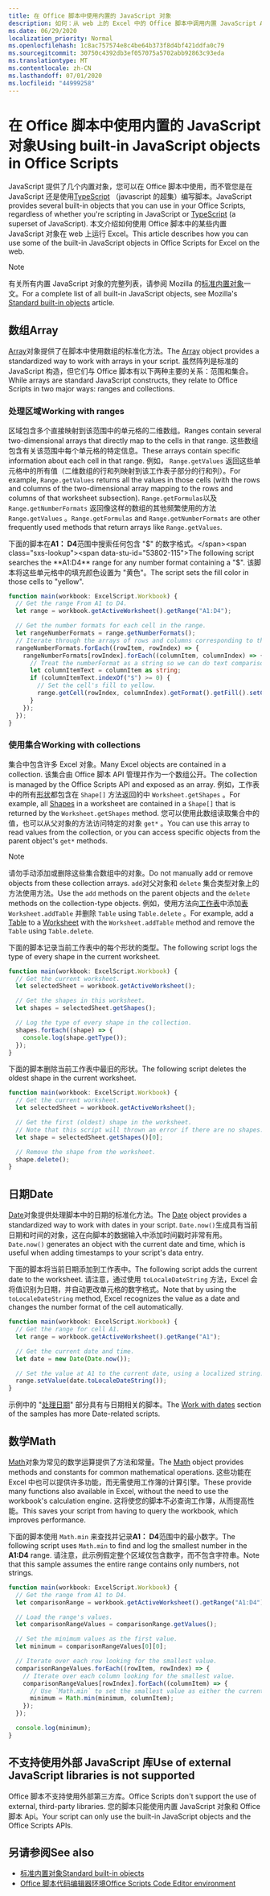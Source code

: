 ```yaml
---
title: 在 Office 脚本中使用内置的 JavaScript 对象
description: 如何：从 web 上的 Excel 中的 Office 脚本中调用内置 JavaScript Api。
ms.date: 06/29/2020
localization_priority: Normal
ms.openlocfilehash: 1c8ac757574e8c4be64b373f8d4bf421ddfa0c79
ms.sourcegitcommit: 30750c4392db3ef057075a5702abb92863c93eda
ms.translationtype: MT
ms.contentlocale: zh-CN
ms.lasthandoff: 07/01/2020
ms.locfileid: "44999258"
---
```

# <a name="using-built-in-javascript-objects-in-office-scripts"></a><span data-ttu-id="53802-103">在 Office 脚本中使用内置的 JavaScript 对象</span><span class="sxs-lookup"><span data-stu-id="53802-103">Using built-in JavaScript objects in Office Scripts</span></span>

<span data-ttu-id="53802-104">JavaScript 提供了几个内置对象，您可以在 Office 脚本中使用，而不管您是在 JavaScript 还是使用[TypeScript](../overview/code-editor-environment.md) （javascript 的超集）编写脚本。</span><span class="sxs-lookup"><span data-stu-id="53802-104">JavaScript provides several built-in objects that you can use in your Office Scripts, regardless of whether you're scripting in JavaScript or [TypeScript](../overview/code-editor-environment.md) (a superset of JavaScript).</span></span> <span data-ttu-id="53802-105">本文介绍如何使用 Office 脚本中的某些内置 JavaScript 对象在 web 上运行 Excel。</span><span class="sxs-lookup"><span data-stu-id="53802-105">This article describes how you can use some of the built-in JavaScript objects in Office Scripts for Excel on the web.</span></span>

> [!NOTE]
> <span data-ttu-id="53802-106">有关所有内置 JavaScript 对象的完整列表，请参阅 Mozilla 的[标准内置对象](https://developer.mozilla.org/docs/Web/JavaScript/Reference/Global_Objects)一文。</span><span class="sxs-lookup"><span data-stu-id="53802-106">For a complete list of all built-in JavaScript objects, see Mozilla's [Standard built-in objects](https://developer.mozilla.org/docs/Web/JavaScript/Reference/Global_Objects) article.</span></span>

## <a name="array"></a><span data-ttu-id="53802-107">数组</span><span class="sxs-lookup"><span data-stu-id="53802-107">Array</span></span>

<span data-ttu-id="53802-108">[Array](https://developer.mozilla.org/docs/Web/JavaScript/Reference/Global_Objects/Array)对象提供了在脚本中使用数组的标准化方法。</span><span class="sxs-lookup"><span data-stu-id="53802-108">The [Array](https://developer.mozilla.org/docs/Web/JavaScript/Reference/Global_Objects/Array) object provides a standardized way to work with arrays in your script.</span></span> <span data-ttu-id="53802-109">虽然阵列是标准的 JavaScript 构造，但它们与 Office 脚本有以下两种主要的关系：范围和集合。</span><span class="sxs-lookup"><span data-stu-id="53802-109">While arrays are standard JavaScript constructs, they relate to Office Scripts in two major ways: ranges and collections.</span></span>

### <a name="working-with-ranges"></a><span data-ttu-id="53802-110">处理区域</span><span class="sxs-lookup"><span data-stu-id="53802-110">Working with ranges</span></span>

<span data-ttu-id="53802-111">区域包含多个直接映射到该范围中的单元格的二维数组。</span><span class="sxs-lookup"><span data-stu-id="53802-111">Ranges contain several two-dimensional arrays that directly map to the cells in that range.</span></span> <span data-ttu-id="53802-112">这些数组包含有关该范围中每个单元格的特定信息。</span><span class="sxs-lookup"><span data-stu-id="53802-112">These arrays contain specific information about each cell in that range.</span></span> <span data-ttu-id="53802-113">例如， `Range.getValues` 返回这些单元格中的所有值（二维数组的行和列映射到该工作表子部分的行和列）。</span><span class="sxs-lookup"><span data-stu-id="53802-113">For example, `Range.getValues` returns all the values in those cells (with the rows and columns of the two-dimensional array mapping to the rows and columns of that worksheet subsection).</span></span> <span data-ttu-id="53802-114">`Range.getFormulas`以及 `Range.getNumberFormats` 返回像这样的数组的其他频繁使用的方法 `Range.getValues` 。</span><span class="sxs-lookup"><span data-stu-id="53802-114">`Range.getFormulas` and `Range.getNumberFormats` are other frequently used methods that return arrays like `Range.getValues`.</span></span>

<span data-ttu-id="53802-115">下面的脚本在**A1： D4**范围中搜索任何包含 "$" 的数字格式。</span><span class="sxs-lookup"><span data-stu-id="53802-115">The following script searches the **A1:D4** range for any number format containing a "$".</span></span> <span data-ttu-id="53802-116">该脚本将这些单元格中的填充颜色设置为 "黄色"。</span><span class="sxs-lookup"><span data-stu-id="53802-116">The script sets the fill color in those cells to "yellow".</span></span>

```TypeScript
function main(workbook: ExcelScript.Workbook) {
  // Get the range From A1 to D4.
  let range = workbook.getActiveWorksheet().getRange("A1:D4");

  // Get the number formats for each cell in the range.
  let rangeNumberFormats = range.getNumberFormats();
  // Iterate through the arrays of rows and columns corresponding to those in the range.
  rangeNumberFormats.forEach((rowItem, rowIndex) => {
    rangeNumberFormats[rowIndex].forEach((columnItem, columnIndex) => {
      // Treat the numberFormat as a string so we can do text comparisons.
      let columnItemText = columnItem as string;
      if (columnItemText.indexOf("$") >= 0) {
        // Set the cell's fill to yellow.
        range.getCell(rowIndex, columnIndex).getFormat().getFill().setColor("yellow");
      }
    });
  });
}
```

### <a name="working-with-collections"></a><span data-ttu-id="53802-117">使用集合</span><span class="sxs-lookup"><span data-stu-id="53802-117">Working with collections</span></span>

<span data-ttu-id="53802-118">集合中包含许多 Excel 对象。</span><span class="sxs-lookup"><span data-stu-id="53802-118">Many Excel objects are contained in a collection.</span></span> <span data-ttu-id="53802-119">该集合由 Office 脚本 API 管理并作为一个数组公开。</span><span class="sxs-lookup"><span data-stu-id="53802-119">The collection is managed by the Office Scripts API and exposed as an array.</span></span> <span data-ttu-id="53802-120">例如，工作表中的所有[形状](/javascript/api/office-scripts/excelscript/excelscript.shape)都包含在 `Shape[]` 方法返回的中 `Worksheet.getShapes` 。</span><span class="sxs-lookup"><span data-stu-id="53802-120">For example, all [Shapes](/javascript/api/office-scripts/excelscript/excelscript.shape) in a worksheet are contained in a `Shape[]` that is returned by the `Worksheet.getShapes` method.</span></span> <span data-ttu-id="53802-121">您可以使用此数组读取集合中的值，也可以从父对象的方法访问特定的对象 `get*` 。</span><span class="sxs-lookup"><span data-stu-id="53802-121">You can use this array to read values from the collection, or you can access specific objects from the parent object's `get*` methods.</span></span>

> [!NOTE]
> <span data-ttu-id="53802-122">请勿手动添加或删除这些集合数组中的对象。</span><span class="sxs-lookup"><span data-stu-id="53802-122">Do not manually add or remove objects from these collection arrays.</span></span> <span data-ttu-id="53802-123">`add`对父对象和 `delete` 集合类型对象上的方法使用方法。</span><span class="sxs-lookup"><span data-stu-id="53802-123">Use the `add` methods on the parent objects and the `delete` methods on the collection-type objects.</span></span> <span data-ttu-id="53802-124">例如，使用方法向[工作表](/javascript/api/office-scripts/excelscript/excelscript.worksheet)中添加[表](/javascript/api/office-scripts/excelscript/excelscript.table) `Worksheet.addTable` 并删除 `Table` using `Table.delete` 。</span><span class="sxs-lookup"><span data-stu-id="53802-124">For example, add a [Table](/javascript/api/office-scripts/excelscript/excelscript.table) to a [Worksheet](/javascript/api/office-scripts/excelscript/excelscript.worksheet) with the `Worksheet.addTable` method and remove the `Table` using `Table.delete`.</span></span>

<span data-ttu-id="53802-125">下面的脚本记录当前工作表中的每个形状的类型。</span><span class="sxs-lookup"><span data-stu-id="53802-125">The following script logs the type of every shape in the current worksheet.</span></span>

```TypeScript
function main(workbook: ExcelScript.Workbook) {
  // Get the current worksheet.
  let selectedSheet = workbook.getActiveWorksheet();

  // Get the shapes in this worksheet.
  let shapes = selectedSheet.getShapes();

  // Log the type of every shape in the collection.
  shapes.forEach((shape) => {
    console.log(shape.getType());
  });
}
```

<span data-ttu-id="53802-126">下面的脚本删除当前工作表中最旧的形状。</span><span class="sxs-lookup"><span data-stu-id="53802-126">The following script deletes the oldest shape in the current worksheet.</span></span>

```Typescript
function main(workbook: ExcelScript.Workbook) {
  // Get the current worksheet.
  let selectedSheet = workbook.getActiveWorksheet();

  // Get the first (oldest) shape in the worksheet.
  // Note that this script will thrown an error if there are no shapes.
  let shape = selectedSheet.getShapes()[0];

  // Remove the shape from the worksheet.
  shape.delete();
}
```

## <a name="date"></a><span data-ttu-id="53802-127">日期</span><span class="sxs-lookup"><span data-stu-id="53802-127">Date</span></span>

<span data-ttu-id="53802-128">[Date](https://developer.mozilla.org/docs/Web/JavaScript/Reference/Global_Objects/Date)对象提供处理脚本中的日期的标准化方法。</span><span class="sxs-lookup"><span data-stu-id="53802-128">The [Date](https://developer.mozilla.org/docs/Web/JavaScript/Reference/Global_Objects/Date) object provides a standardized way to work with dates in your script.</span></span> <span data-ttu-id="53802-129">`Date.now()`生成具有当前日期和时间的对象，这在向脚本的数据输入中添加时间戳时非常有用。</span><span class="sxs-lookup"><span data-stu-id="53802-129">`Date.now()` generates an object with the current date and time, which is useful when adding timestamps to your script's data entry.</span></span>

<span data-ttu-id="53802-130">下面的脚本将当前日期添加到工作表中。</span><span class="sxs-lookup"><span data-stu-id="53802-130">The following script adds the current date to the worksheet.</span></span> <span data-ttu-id="53802-131">请注意，通过使用 `toLocaleDateString` 方法，Excel 会将值识别为日期，并自动更改单元格的数字格式。</span><span class="sxs-lookup"><span data-stu-id="53802-131">Note that by using the `toLocaleDateString` method, Excel recognizes the value as a date and changes the number format of the cell automatically.</span></span>

```TypeScript
function main(workbook: ExcelScript.Workbook) {
  // Get the range for cell A1.
  let range = workbook.getActiveWorksheet().getRange("A1");

  // Get the current date and time.
  let date = new Date(Date.now());

  // Set the value at A1 to the current date, using a localized string.
  range.setValue(date.toLocaleDateString());
}
```

<span data-ttu-id="53802-132">示例中的 "[处理日期](../resources/excel-samples.md#work-with-dates)" 部分具有与日期相关的脚本。</span><span class="sxs-lookup"><span data-stu-id="53802-132">The [Work with dates](../resources/excel-samples.md#work-with-dates) section of the samples has more Date-related scripts.</span></span>

## <a name="math"></a><span data-ttu-id="53802-133">数学</span><span class="sxs-lookup"><span data-stu-id="53802-133">Math</span></span>

<span data-ttu-id="53802-134">[Math](https://developer.mozilla.org/docs/Web/JavaScript/Reference/Global_Objects/Math)对象为常见的数学运算提供了方法和常量。</span><span class="sxs-lookup"><span data-stu-id="53802-134">The [Math](https://developer.mozilla.org/docs/Web/JavaScript/Reference/Global_Objects/Math) object provides methods and constants for common mathematical operations.</span></span> <span data-ttu-id="53802-135">这些功能在 Excel 中也可以提供许多功能，而无需使用工作簿的计算引擎。</span><span class="sxs-lookup"><span data-stu-id="53802-135">These provide many functions also available in Excel, without the need to use the workbook's calculation engine.</span></span> <span data-ttu-id="53802-136">这将使您的脚本不必查询工作簿，从而提高性能。</span><span class="sxs-lookup"><span data-stu-id="53802-136">This saves your script from having to query the workbook, which improves performance.</span></span>

<span data-ttu-id="53802-137">下面的脚本使用 `Math.min` 来查找并记录**A1： D4**范围中的最小数字。</span><span class="sxs-lookup"><span data-stu-id="53802-137">The following script uses `Math.min` to find and log the smallest number in the **A1:D4** range.</span></span> <span data-ttu-id="53802-138">请注意，此示例假定整个区域仅包含数字，而不包含字符串。</span><span class="sxs-lookup"><span data-stu-id="53802-138">Note that this sample assumes the entire range contains only numbers, not strings.</span></span>

```TypeScript
function main(workbook: ExcelScript.Workbook) {
  // Get the range from A1 to D4.
  let comparisonRange = workbook.getActiveWorksheet().getRange("A1:D4");

  // Load the range's values.
  let comparisonRangeValues = comparisonRange.getValues();

  // Set the minimum values as the first value.
  let minimum = comparisonRangeValues[0][0];

  // Iterate over each row looking for the smallest value.
  comparisonRangeValues.forEach((rowItem, rowIndex) => {
    // Iterate over each column looking for the smallest value.
    comparisonRangeValues[rowIndex].forEach((columnItem) => {
      // Use `Math.min` to set the smallest value as either the current cell's value or the previous minimum.
      minimum = Math.min(minimum, columnItem);
    });
  });

  console.log(minimum);
}

```

## <a name="use-of-external-javascript-libraries-is-not-supported"></a><span data-ttu-id="53802-139">不支持使用外部 JavaScript 库</span><span class="sxs-lookup"><span data-stu-id="53802-139">Use of external JavaScript libraries is not supported</span></span>

<span data-ttu-id="53802-140">Office 脚本不支持使用外部第三方库。</span><span class="sxs-lookup"><span data-stu-id="53802-140">Office Scripts don't support the use of external, third-party libraries.</span></span> <span data-ttu-id="53802-141">您的脚本只能使用内置 JavaScript 对象和 Office 脚本 Api。</span><span class="sxs-lookup"><span data-stu-id="53802-141">Your script can only use the built-in JavaScript objects and the Office Scripts APIs.</span></span>

## <a name="see-also"></a><span data-ttu-id="53802-142">另请参阅</span><span class="sxs-lookup"><span data-stu-id="53802-142">See also</span></span>

- [<span data-ttu-id="53802-143">标准内置对象</span><span class="sxs-lookup"><span data-stu-id="53802-143">Standard built-in objects</span></span>](https://developer.mozilla.org/docs/Web/JavaScript/Reference/Global_Objects)
- [<span data-ttu-id="53802-144">Office 脚本代码编辑器环境</span><span class="sxs-lookup"><span data-stu-id="53802-144">Office Scripts Code Editor environment</span></span>](../overview/code-editor-environment.md)
